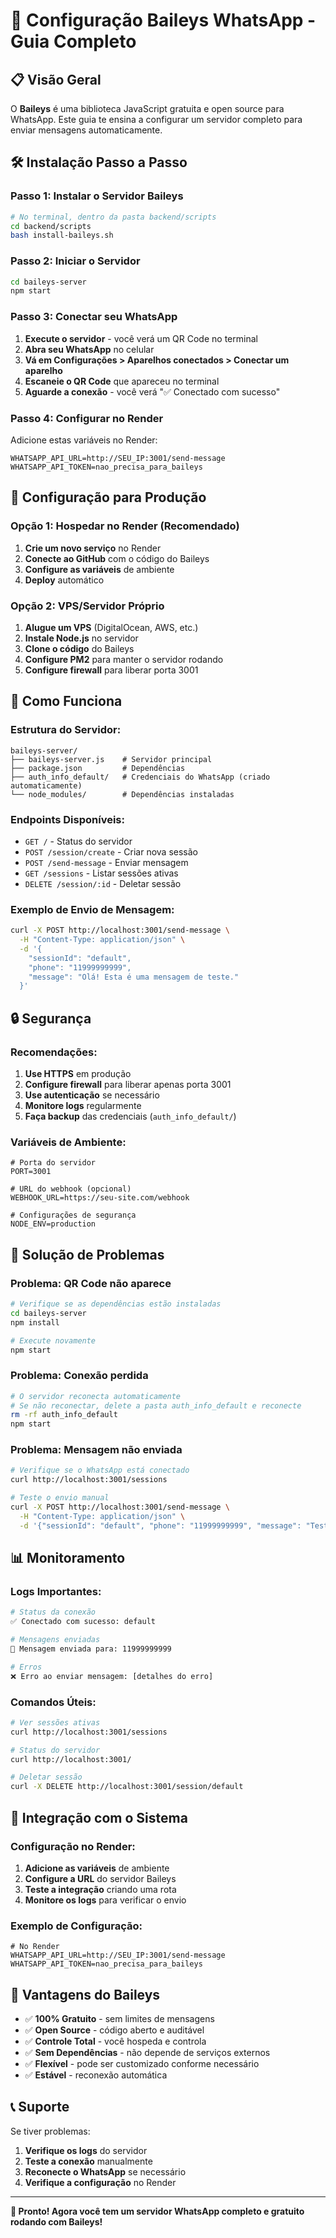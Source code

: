 # 🚀 Configuração Baileys WhatsApp - Guia Completo

## 📋 **Visão Geral**

O **Baileys** é uma biblioteca JavaScript gratuita e open source para WhatsApp. Este guia te ensina a configurar um servidor completo para enviar mensagens automaticamente.

## 🛠️ **Instalação Passo a Passo**

### **Passo 1: Instalar o Servidor Baileys**

```bash
# No terminal, dentro da pasta backend/scripts
cd backend/scripts
bash install-baileys.sh
```

### **Passo 2: Iniciar o Servidor**

```bash
cd baileys-server
npm start
```

### **Passo 3: Conectar seu WhatsApp**

1. **Execute o servidor** - você verá um QR Code no terminal
2. **Abra seu WhatsApp** no celular
3. **Vá em Configurações > Aparelhos conectados > Conectar um aparelho**
4. **Escaneie o QR Code** que apareceu no terminal
5. **Aguarde a conexão** - você verá "✅ Conectado com sucesso"

### **Passo 4: Configurar no Render**

Adicione estas variáveis no Render:

```env
WHATSAPP_API_URL=http://SEU_IP:3001/send-message
WHATSAPP_API_TOKEN=nao_precisa_para_baileys
```

## 🔧 **Configuração para Produção**

### **Opção 1: Hospedar no Render (Recomendado)**

1. **Crie um novo serviço** no Render
2. **Conecte ao GitHub** com o código do Baileys
3. **Configure as variáveis** de ambiente
4. **Deploy** automático

### **Opção 2: VPS/Servidor Próprio**

1. **Alugue um VPS** (DigitalOcean, AWS, etc.)
2. **Instale Node.js** no servidor
3. **Clone o código** do Baileys
4. **Configure PM2** para manter o servidor rodando
5. **Configure firewall** para liberar porta 3001

## 📱 **Como Funciona**

### **Estrutura do Servidor:**

```
baileys-server/
├── baileys-server.js    # Servidor principal
├── package.json         # Dependências
├── auth_info_default/   # Credenciais do WhatsApp (criado automaticamente)
└── node_modules/        # Dependências instaladas
```

### **Endpoints Disponíveis:**

- `GET /` - Status do servidor
- `POST /session/create` - Criar nova sessão
- `POST /send-message` - Enviar mensagem
- `GET /sessions` - Listar sessões ativas
- `DELETE /session/:id` - Deletar sessão

### **Exemplo de Envio de Mensagem:**

```bash
curl -X POST http://localhost:3001/send-message \
  -H "Content-Type: application/json" \
  -d '{
    "sessionId": "default",
    "phone": "11999999999",
    "message": "Olá! Esta é uma mensagem de teste."
  }'
```

## 🔒 **Segurança**

### **Recomendações:**

1. **Use HTTPS** em produção
2. **Configure firewall** para liberar apenas porta 3001
3. **Use autenticação** se necessário
4. **Monitore logs** regularmente
5. **Faça backup** das credenciais (`auth_info_default/`)

### **Variáveis de Ambiente:**

```env
# Porta do servidor
PORT=3001

# URL do webhook (opcional)
WEBHOOK_URL=https://seu-site.com/webhook

# Configurações de segurança
NODE_ENV=production
```

## 🚨 **Solução de Problemas**

### **Problema: QR Code não aparece**
```bash
# Verifique se as dependências estão instaladas
cd baileys-server
npm install

# Execute novamente
npm start
```

### **Problema: Conexão perdida**
```bash
# O servidor reconecta automaticamente
# Se não reconectar, delete a pasta auth_info_default e reconecte
rm -rf auth_info_default
npm start
```

### **Problema: Mensagem não enviada**
```bash
# Verifique se o WhatsApp está conectado
curl http://localhost:3001/sessions

# Teste o envio manual
curl -X POST http://localhost:3001/send-message \
  -H "Content-Type: application/json" \
  -d '{"sessionId": "default", "phone": "11999999999", "message": "Teste"}'
```

## 📊 **Monitoramento**

### **Logs Importantes:**

```bash
# Status da conexão
✅ Conectado com sucesso: default

# Mensagens enviadas
📨 Mensagem enviada para: 11999999999

# Erros
❌ Erro ao enviar mensagem: [detalhes do erro]
```

### **Comandos Úteis:**

```bash
# Ver sessões ativas
curl http://localhost:3001/sessions

# Status do servidor
curl http://localhost:3001/

# Deletar sessão
curl -X DELETE http://localhost:3001/session/default
```

## 🔄 **Integração com o Sistema**

### **Configuração no Render:**

1. **Adicione as variáveis** de ambiente
2. **Configure a URL** do servidor Baileys
3. **Teste a integração** criando uma rota
4. **Monitore os logs** para verificar o envio

### **Exemplo de Configuração:**

```env
# No Render
WHATSAPP_API_URL=http://SEU_IP:3001/send-message
WHATSAPP_API_TOKEN=nao_precisa_para_baileys
```

## 🎯 **Vantagens do Baileys**

- ✅ **100% Gratuito** - sem limites de mensagens
- ✅ **Open Source** - código aberto e auditável
- ✅ **Controle Total** - você hospeda e controla
- ✅ **Sem Dependências** - não depende de serviços externos
- ✅ **Flexível** - pode ser customizado conforme necessário
- ✅ **Estável** - reconexão automática

## 📞 **Suporte**

Se tiver problemas:

1. **Verifique os logs** do servidor
2. **Teste a conexão** manualmente
3. **Reconecte o WhatsApp** se necessário
4. **Verifique a configuração** no Render

---

**🎉 Pronto! Agora você tem um servidor WhatsApp completo e gratuito rodando com Baileys!**

